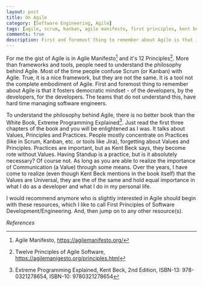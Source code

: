 ```yaml
---
layout: post
title: On Agile
category: [Software Engineering, Agile]
tags: [agile, scrum, kanban, agile manifesto, first principles, kent beck, extreme programing, safe]
comments: true
description: First and foremost thing to remember about Agile is that it fosters democratic mindset - of the developers, by the developers, for the developers. The teams that do not understand this have unsatisfied developers. 
---
```



For me the gist of Agile is in Agile Manifesto[^1] and it's 12 Principles[^2]. More than frameworks and tools, people need to understand the philosophy behind Agile. Most of the time people confuse Scrum (or Kanban) with Agile. True, it is a nice framework, but they are not the same. It is a tool not the complete embodiment of Agile. 
First and foremost thing to remember about Agile is that it fosters democratic mindset - of the developers, by the developers, for the developers. The teams that do not understand this, have hard time managing software engineers.

To understand the philosophy behind Agile, there is no better book than the White Book, Extreme Programming Explained[^3]. Just read the first three chapters of the book and you will be enlightened as I was. It talks about Values, Principles and Practices. People mostly concentrate on Practices (like in Scrum, Kanban, etc. or tools like Jira), forgetting about Values and Principles. 
Practices are important, but as Kent Beck says, they become rote without Values. Having Standup is a practice, but is it absolutely necessary? Of course not. As long as you are able to realize the importance of Communication (a Value) through some means.
Over the years, I have come to realize (even though Kent Beck mentions in the book itself) that the Values are Universal, they are the of the same and hold equal importance in what I do as a developer and what I do in my personal life. 

I would recommend anymore who is slightly interested in Agile should begin with these resources, which I like to call First Principles of Software Development/Engineering. And, then jump on to any other resource(s).

*References*


[^1]: Agile Manifesto, https://agilemanifesto.org/
[^2]: Twelve Principles of Agile Software, https://agilemanigesto.org/principles.html
[^3]: Extreme Programming Explained, Kent Beck, 2nd Edition, ISBN-13: 978-0321278654, ISBN-10: 9780321278654
